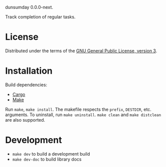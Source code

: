 dunsumday 0.0.0-next.

Track completion of regular tasks.

# License

Distributed under the terms of the
[GNU General Public License, version 3](http://www.gnu.org/licenses/gpl-3.0.txt).

# Installation

Build dependencies:
- [Cargo](https://doc.rust-lang.org/cargo/getting-started/installation.html)
- [Make](https://www.gnu.org/software/make/)

Run `make`, `make install`.  The makefile respects the `prefix`, `DESTDIR`, etc.
arguments.  To uninstall, run `make uninstall`.  `make clean` and
`make distclean` are also supported.

# Development

- `make dev` to build a development build
- `make dev-doc` to build library docs 
